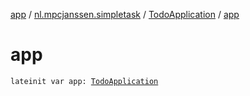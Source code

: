 [app](../../index.md) / [nl.mpcjanssen.simpletask](../index.md) / [TodoApplication](index.md) / [app](.)

# app

`lateinit var app: `[`TodoApplication`](index.md)